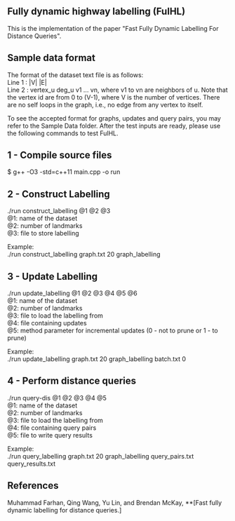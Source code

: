 ## Fully dynamic highway labelling (FulHL)
This is the implementation of the paper "Fast Fully Dynamic Labelling For Distance Queries".

## Sample data format
The format of the dataset text file is as follows: <br/>
Line 1 : |V| |E| <br/>
Line 2 : vertex_u deg_u v1 ... vn, where v1 to vn are neighbors of u. Note that the vertex id are from 0 to (V-1), where V is the number of vertices. There are no self loops in the graph, i.e., no edge from any vertex to itself. 

To see the accepted format for graphs, updates and query pairs, you may refer to the Sample Data folder. After the test inputs are ready, please use the following commands to test FulHL.

## 1 - Compile source files

$ g++ -O3 -std=c++11 main.cpp -o run

## 2 - Construct Labelling
./run construct_labelling @1 @2 @3<br/>
@1: name of the dataset<br/>
@2: number of landmarks<br/>
@3: file to store labelling

Example:<br/>
./run construct_labelling graph.txt 20 graph_labelling

## 3 - Update Labelling
./run update_labelling @1 @2 @3 @4 @5 @6<br/>
@1: name of the dataset<br/>
@2: number of landmarks<br/>
@3: file to load the labelling from<br/>
@4: file containing updates<br/>
@5: method parameter for incremental updates (0 - not to prune or 1 - to prune)<br/>

Example:<br/>
./run update_labelling graph.txt 20 graph_labelling batch.txt 0

## 4 - Perform distance queries
./run query-dis @1 @2 @3 @4 @5<br/>
@1: name of the dataset<br/>
@2: number of landmarks<br/>
@3: file to load the labelling from<br/>
@4: file containing query pairs<br/>
@5: file to write query results<br/>

Example:<br/>
./run query_labelling graph.txt 20 graph_labelling query_pairs.txt query_results.txt


## References

Muhammad Farhan, Qing Wang, Yu Lin, and Brendan McKay, **[Fast fully dynamic labelling for distance queries.]

